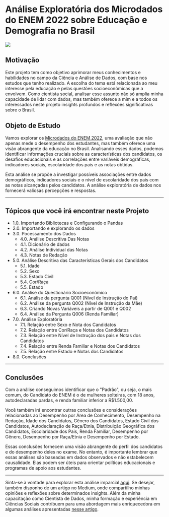 # Análise Exploratória dos Microdados do ENEM 2022 sobre Educação e Demografia no Brasil

<img src="https://imgs.search.brave.com/FatDGTFFQRHtAhFHcn7SYoL2CGqA6zPr28NYY9F2OIY/rs:fit:860:0:0/g:ce/aHR0cHM6Ly9zdGF0/aWMucG9kZXIzNjAu/Y29tLmJyLzIwMjEv/MTEvUHJvdmFzLWRv/LUVuZW0tODQ4eDQ3/Ny5qcGVn" />

## Motivação
Este projeto tem como objetivo aprimorar meus conhecimentos e habilidades no campo da Ciência e Análise de Dados, com base nos estudos que tenho realizado. A escolha do tema está relacionada ao meu interesse pela educação e pelas questões socioeconômicas que a envolvem. Como cientista social, analisar esse assunto não só amplia minha capacidade de lidar com dados, mas também oferece a mim e a todos os interessados neste projeto insights profundos e reflexões significativas sobre o Brasil.

## Objeto de Estudo

Vamos explorar os [Microdados do ENEM 2022](https://www.gov.br/inep/pt-br/acesso-a-informacao/dados-abertos/microdados/enem), uma avaliação que não apenas mede o desempenho dos estudantes, mas também oferece uma visão abrangente da educação no Brasil. Analisando esses dados, podemos identificar informações cruciais sobre as características dos candidatos, os desafios educacionais e as correlações entre variáveis demográficas, indicadores sociais, escolaridade dos pais e as notas obtidas.

Esta análise se propõe a investigar possíveis associações entre dados demográficos, indicadores sociais e o nível de escolaridade dos pais com as notas alcançadas pelos candidatos. A análise exploratória de dados nos fornecerá valiosas percepções e respostas.

-------------
## Tópicos que você irá encontrar neste Projeto
- 1.0. Importando Bibliotecas e Configurando o Pandas
- 2.0. Importando e explorando os dados
- 3.0. Pocessamento dos Dados
  - 4.0. Análise Descritiva Das Notas
  - 4.1. Dicionário de dados
  - 4.2. Análise Individual das Notas
  - 4.3. Notas de Redação
- 5.0. Análise Descritiva das Características Gerais dos Candidatos
  - 5.1. Idade
  - 5.2. Sexo
  - 5.3. Estado Civil
  - 5.4. Cor/Raça
  - 5.5. Estado
- 6.0. Análise do Questionário Socioeconômico
  - 6.1. Análise da pergunta Q001 (Nível de Instrução do Pai)
  - 6.2. Análise da pergunta Q002 (Nível de Instrução da Mãe)
  - 6.3. Criando Novas Variáveis a partir de Q001 e Q002
  - 6.4. Análise da Pergunta Q006 (Renda Familiar)
- 7.0. Análise Exploratória
  - 7.1. Relação entre Sexo e Nota dos Candidatos
  - 7.2. Relação entre Cor/Raça e Notas dos Candidatos
  - 7.3. Relação entre Nível de Instrução dos pais e Notas dos Candidatos
  - 7.4. Relação entre Renda Familiar e Notas dos Candidatos
  - 7.5. Relação entre Estado e Notas dos Candidatos
- 8.0. Conclusões

-------------
## Conclusões 

Com a análise conseguimos identificar que o "Padrão", ou seja, o mais comum, do Candidato do ENEM é o de mulheres solteiras, com 18 anos, autodeclaradas pardas, e renda familiar inferior a R$1.500,00.

Você também irá encontrar outras conclusões e considerações relacionadas ao Desempenho por Área de Conhecimento, Desempenho na Redação, Idade dos Candidatos, Gênero dos Candidatos, Estado Civil dos Candidatos, Autodeclaração de Raça/Etnia, Distribuição Geográfica dos Candidatos, Escolaridade dos Pais, Renda Familiar, Desempenho por Gênero, Desempenho por Raça/Etnia e Desempenho por Estado.

Essas conclusões fornecem uma visão abrangente do perfil dos candidatos e do desempenho deles no exame. No entanto, é importante lembrar que essas análises são baseadas em dados observados e não estabelecem causalidade. Elas podem ser úteis para orientar políticas educacionais e programas de apoio aos estudantes.

-------------------------------
Sinta-se à vontade para explorar esta análise imparcial [aqui]([https://github.com/GSanner/EDA__ENEM_2022/tree/43a89b1d2ecd60ae71c2b36e92c5c55327cc1a34#indice](https://github.com/GSanner/EDA__ENEM_2022/blob/master/EDA__ENEM_2022.ipynb)). Se desejar, também disponho de um artigo no Medium, onde compartilho minhas opiniões e reflexões sobre determinados insights. Além da minha capacitação como Cientista de Dados, minha formação e experiência em Ciências Sociais contribuem para uma abordagem mais enriquecedora em algumas análises apresentadas [nesse artigo](https://medium.com/@sannercel/explorando-as-conex%C3%B5es-an%C3%A1lise-explorat%C3%B3ria-dos-microdados-do-enem-2022-sobre-educa%C3%A7%C3%A3o-e-83bcdff63863).
